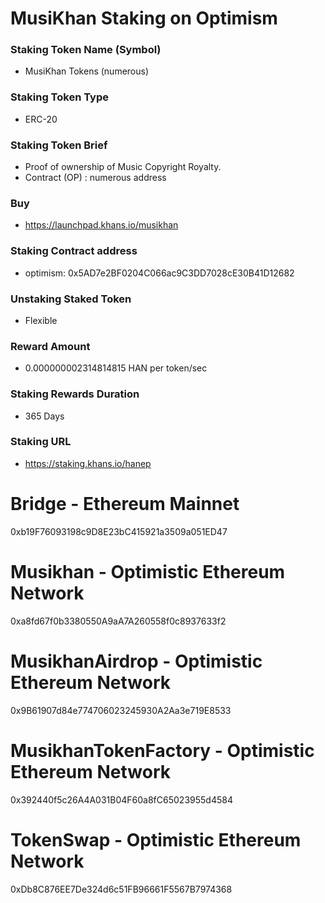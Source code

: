 # MusiKhan Staking on Optimism

### Staking Token Name (Symbol)
- MusiKhan Tokens (numerous)

### Staking Token Type
- ERC-20

### Staking Token Brief
- Proof of ownership of Music Copyright Royalty.
- Contract (OP) : numerous address

### Buy
- https://launchpad.khans.io/musikhan

### Staking Contract address
- optimism: 0x5AD7e2BF0204C066ac9C3DD7028cE30B41D12682

### Unstaking Staked Token
- Flexible

### Reward Amount
- 0.000000002314814815 HAN per token/sec

### Staking Rewards Duration
- 365 Days

### Staking URL
- https://staking.khans.io/hanep

# Bridge - Ethereum Mainnet

0xb19F76093198c9D8E23bC415921a3509a051ED47

# Musikhan - Optimistic Ethereum Network

0xa8fd67f0b3380550A9aA7A260558f0c8937633f2

# MusikhanAirdrop - Optimistic Ethereum Network

0x9B61907d84e774706023245930A2Aa3e719E8533

# MusikhanTokenFactory - Optimistic Ethereum Network

0x392440f5c26A4A031B04F60a8fC65023955d4584

# TokenSwap - Optimistic Ethereum Network

0xDb8C876EE7De324d6c51FB96661F5567B7974368
